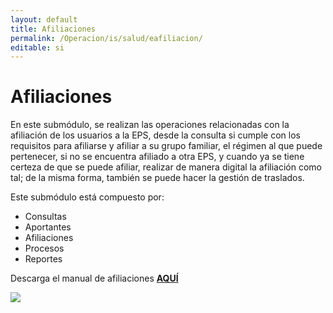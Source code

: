 ```yaml
---
layout: default
title: Afiliaciones
permalink: /Operacion/is/salud/eafiliacion/
editable: si
---
```


# Afiliaciones

En este submódulo, se realizan las operaciones relacionadas con la afiliación de los usuarios a la EPS, desde la consulta si cumple con los requisitos para afiliarse y afiliar a su grupo familiar, el régimen al que puede pertenecer, si no se encuentra afiliado a otra EPS, y cuando ya se tiene certeza de que se puede afiliar, realizar de manera digital la afiliación como tal; de la misma forma, también se puede hacer la gestión de traslados.  

Este submódulo está compuesto por:  

* Consultas        
* Aportantes    
* Afiliaciones      
* Procesos      
* Reportes    


Descarga el manual de afiliaciones [**AQUÍ**](http://docs.oasiscom.com/Operacion/is/salud/eafiliacion/manual-afiliaciones.pdf)




![](flujograma.png)
